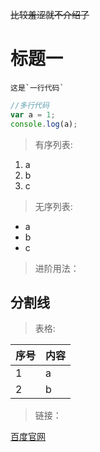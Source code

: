 ~~比较羞涩就不介绍了~~

# 标题一

    这是`一行代码`
    
```javascript
//多行代码
var a = 1;
console.log(a);
```

> 有序列表:
1. a
2. b
3. c

> 无序列表:
* a
* b
* c

> 进阶用法：

分割线
------

> 表格:

|序号|内容|
|---|---|
|1|a|
|2|b|


> 链接：

[百度官网](www.baidu.com)
